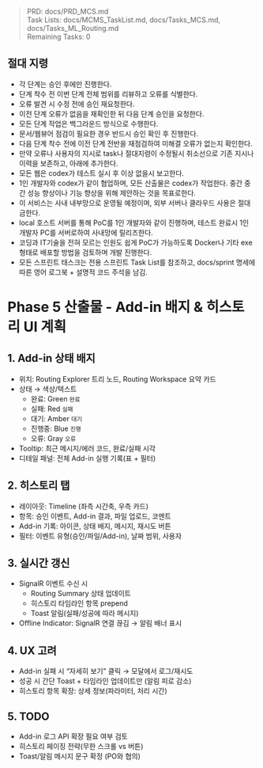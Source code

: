 > PRD: docs/PRD_MCS.md  
> Task Lists: docs/MCMS_TaskList.md, docs/Tasks_MCS.md, docs/Tasks_ML_Routing.md  
> Remaining Tasks: 0

## 절대 지령
- 각 단계는 승인 후에만 진행한다.
- 단계 착수 전 이번 단계 전체 범위를 리뷰하고 오류를 식별한다.
- 오류 발견 시 수정 전에 승인 재요청한다.
- 이전 단계 오류가 없음을 재확인한 뒤 다음 단계 승인을 요청한다.
- 모든 단계 작업은 백그라운드 방식으로 수행한다.
- 문서/웹뷰어 점검이 필요한 경우 반드시 승인 확인 후 진행한다.
- 다음 단계 착수 전에 이전 단계 전반을 재점검하여 미해결 오류가 없는지 확인한다.
- 만약 오류나 사용자의 지시로 task나 절대지령이 수정될시 취소선으로 기존 지시나 이력을 보존하고, 아래에 추가한다.
- 모든 웹은 codex가 테스트 실시 후 이상 없을시 보고한다.
- 1인 개발자와 codex가 같이 협업하며, 모든 산출물은 codex가 작업한다. 중간 중간 성능 향상이나 기능 향상을 위해 제안하는 것을 목표로한다.
- 이 서비스는 사내 내부망으로 운영될 예정이며, 외부 서버나 클라우드 사용은 절대 금한다.
- local 호스트 서버를 통해 PoC를 1인 개발자와 같이 진행하며, 테스트 완료시 1인 개발자 PC를 서버로하여 사내망에 릴리즈한다.
- 코딩과 IT기술을 전혀 모르는 인원도 쉽게 PoC가 가능하도록 Docker나 기타 exe 형태로 배포할 방법을 검토하며 개발 진행한다.
- 모든 스프린트 태스크는 전용 스프린트 Task List를 참조하고, docs/sprint 명세에 따른 영어 로그북 + 설명적 코드 주석을 남김.
# Phase 5 산출물 - Add-in 배지 & 히스토리 UI 계획

## 1. Add-in 상태 배지
- 위치: Routing Explorer 트리 노드, Routing Workspace 요약 카드
- 상태 → 색상/텍스트
  - 완료: Green `완료`
  - 실패: Red `실패`
  - 대기: Amber `대기`
  - 진행중: Blue `진행`
  - 오류: Gray `오류`
- Tooltip: 최근 메시지/에러 코드, 완료/실패 시각
- 디테일 패널: 전체 Add-in 실행 기록(표 + 필터)

## 2. 히스토리 탭
- 레이아웃: Timeline (좌측 시간축, 우측 카드)
- 항목: 승인 이벤트, Add-in 결과, 파일 업로드, 코멘트
- Add-in 기록: 아이콘, 상태 배지, 메시지, 재시도 버튼
- 필터: 이벤트 유형(승인/파일/Add-in), 날짜 범위, 사용자

## 3. 실시간 갱신
- SignalR 이벤트 수신 시
  - Routing Summary 상태 업데이트
  - 히스토리 타임라인 항목 prepend
  - Toast 알림(실패/성공에 따라 메시지)
- Offline Indicator: SignalR 연결 끊김 → 알림 배너 표시

## 4. UX 고려
- Add-in 실패 시 “자세히 보기” 클릭 → 모달에서 로그/재시도
- 성공 시 간단 Toast + 타임라인 업데이트만 (알림 피로 감소)
- 히스토리 항목 확장: 상세 정보(파라미터, 처리 시간)

## 5. TODO
- Add-in 로그 API 확장 필요 여부 검토
- 히스토리 페이징 전략(무한 스크롤 vs 버튼)
- Toast/알림 메시지 문구 확정 (PO와 협의)

